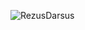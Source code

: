 <p><img align="left" src="https://github-readme-stats.vercel.app/api/top-langs?username=RezusDarsus&show_icons=true&locale=en&theme=radical&layout=compact" alt="RezusDarsus" /></p>

<!--
**RezusDarsus/RezusDarsus** is a ✨ _special_ ✨ repository because its `README.md` (this file) appears on your GitHub profile.

Here are some ideas to get you started:

- 🔭 I’m currently working on ...
- 🌱 I’m currently learning ...
- 👯 I’m looking to collaborate on ...
- 🤔 I’m looking for help with ...
- 💬 Ask me about ...
- 📫 How to reach me: ...
- 😄 Pronouns: ...
- ⚡ Fun fact: ...
-->
